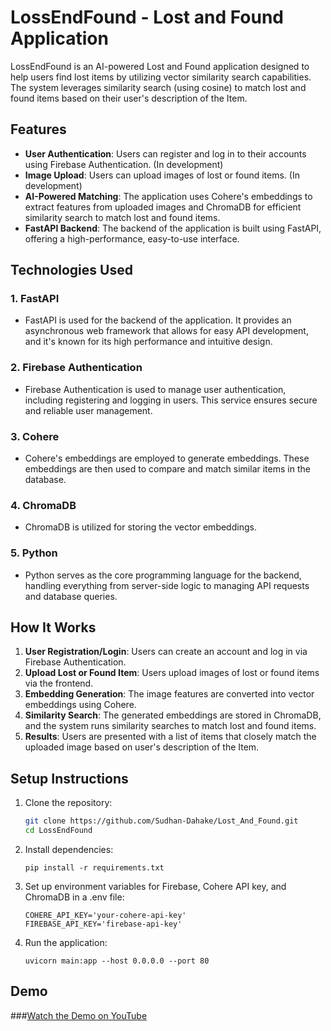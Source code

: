 # LossEndFound - Lost and Found Application

LossEndFound is an AI-powered Lost and Found application designed to help users find lost items by utilizing vector similarity search capabilities. The system leverages similarity search (using cosine) to match lost and found items based on their user's description of the Item.

## Features

- **User Authentication**: Users can register and log in to their accounts using Firebase Authentication. (In development)
- **Image Upload**: Users can upload images of lost or found items. (In development)
- **AI-Powered Matching**: The application uses Cohere's embeddings to extract features from uploaded images and ChromaDB for efficient similarity search to match lost and found items.
- **FastAPI Backend**: The backend of the application is built using FastAPI, offering a high-performance, easy-to-use interface.

## Technologies Used

### 1. **FastAPI**
   - FastAPI is used for the backend of the application. It provides an asynchronous web framework that allows for easy API development, and it's known for its high performance and intuitive design.

### 2. **Firebase Authentication**
   - Firebase Authentication is used to manage user authentication, including registering and logging in users. This service ensures secure and reliable user management.

### 3. **Cohere**
   - Cohere's embeddings are employed to generate embeddings. These embeddings are then used to compare and match similar items in the database.

### 4. **ChromaDB**
   - ChromaDB is utilized for storing the vector embeddings.

### 5. **Python**
   - Python serves as the core programming language for the backend, handling everything from server-side logic to managing API requests and database queries.

## How It Works

1. **User Registration/Login**: Users can create an account and log in via Firebase Authentication.
2. **Upload Lost or Found Item**: Users upload images of lost or found items via the frontend.
3. **Embedding Generation**: The image features are converted into vector embeddings using Cohere.
4. **Similarity Search**: The generated embeddings are stored in ChromaDB, and the system runs similarity searches to match lost and found items.
5. **Results**: Users are presented with a list of items that closely match the uploaded image based on user's description of the Item.

## Setup Instructions

1. Clone the repository:

   ```bash
   git clone https://github.com/Sudhan-Dahake/Lost_And_Found.git
   cd LossEndFound
   ```

2. Install dependencies:

   ```
   pip install -r requirements.txt
   ```

3. Set up environment variables for Firebase, Cohere API key, and ChromaDB in a .env file:

   ```
   COHERE_API_KEY='your-cohere-api-key'
   FIREBASE_API_KEY='firebase-api-key'
   ```

4. Run the application:

   ```
   uvicorn main:app --host 0.0.0.0 --port 80
   ```


## Demo
###[Watch the Demo on YouTube](https://youtu.be/Jl3UXhts0GA)
